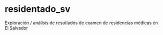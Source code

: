# residentado_sv
Exploración / análisis de resutlados de examen de residencias médicas en El Salvador

